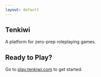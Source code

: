 ```yaml
---
layout: default
---
```



## Tenkiwi

A platform for zero-prep roleplaying games.

## Ready to Play?

Go to [play.tenkiwi.com](https://play.tenkiwi.com/) to get started.

